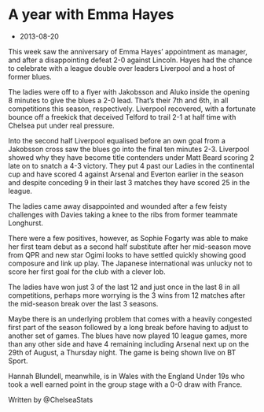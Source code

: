# A year with Emma Hayes
- 2013-08-20

This week saw the anniversary of Emma Hayes’ appointment as manager, and after a disappointing defeat 2-0 against Lincoln. Hayes had the chance to celebrate with a league double over leaders Liverpool and a host of former blues.

The ladies were off to a flyer with Jakobsson and Aluko inside the opening 8 minutes to give the blues a 2-0 lead. That’s their 7th and 6th, in all competitions this season, respectively. Liverpool recovered, with a fortunate bounce off a freekick that deceived Telford to trail 2-1 at half time with Chelsea put under real pressure.

Into the second half Liverpool equalised before an own goal from a Jakobsson cross saw the blues go into the final ten minutes 2-3. Liverpool showed why they have become title contenders under Matt Beard scoring 2 late on to snatch a 4-3 victory. They put 4 past our Ladies in the continental cup and have scored 4 against Arsenal and Everton earlier in the season and despite conceding 9 in their last 3 matches they have scored 25 in the league.

The ladies came away disappointed and wounded after a few feisty challenges with Davies taking a knee to the ribs from former teammate Longhurst.

There were a few positives, however, as Sophie Fogarty was able to make her first team debut as a second half substitute after her mid-season move from QPR and new star Ogimi looks to have settled quickly showing good composure and link up play. The Japanese international was unlucky not to score her first goal for the club with a clever lob.

The ladies have won just 3 of the last 12 and just once in the last 8 in all competitions, perhaps more worrying is the 3 wins from 12 matches after the mid-season break over the last 3 seasons.

Maybe there is an underlying problem that comes with a heavily congested first part of the season followed by a long break before having to adjust to another set of games. The blues have now played 10 league games, more than any other side and have 4 remaining including Arsenal next up on the 29th of August, a Thursday night. The game is being shown live on BT Sport.

Hannah Blundell, meanwhile, is in Wales with the England Under 19s who took a well earned point in the group stage with a 0-0 draw with France.

Written by @ChelseaStats
